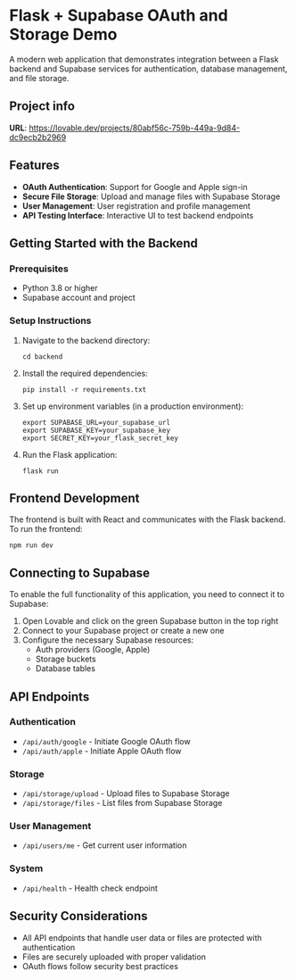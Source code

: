
# Flask + Supabase OAuth and Storage Demo

A modern web application that demonstrates integration between a Flask backend and Supabase services for authentication, database management, and file storage.

## Project info

**URL**: https://lovable.dev/projects/80abf56c-759b-449a-9d84-dc9ecb2b2969

## Features

- **OAuth Authentication**: Support for Google and Apple sign-in
- **Secure File Storage**: Upload and manage files with Supabase Storage
- **User Management**: User registration and profile management
- **API Testing Interface**: Interactive UI to test backend endpoints

## Getting Started with the Backend

### Prerequisites

- Python 3.8 or higher
- Supabase account and project

### Setup Instructions

1. Navigate to the backend directory:
   ```
   cd backend
   ```

2. Install the required dependencies:
   ```
   pip install -r requirements.txt
   ```

3. Set up environment variables (in a production environment):
   ```
   export SUPABASE_URL=your_supabase_url
   export SUPABASE_KEY=your_supabase_key
   export SECRET_KEY=your_flask_secret_key
   ```

4. Run the Flask application:
   ```
   flask run
   ```

## Frontend Development

The frontend is built with React and communicates with the Flask backend. To run the frontend:

```
npm run dev
```

## Connecting to Supabase

To enable the full functionality of this application, you need to connect it to Supabase:

1. Open Lovable and click on the green Supabase button in the top right
2. Connect to your Supabase project or create a new one
3. Configure the necessary Supabase resources:
   - Auth providers (Google, Apple)
   - Storage buckets
   - Database tables

## API Endpoints

### Authentication
- `/api/auth/google` - Initiate Google OAuth flow
- `/api/auth/apple` - Initiate Apple OAuth flow

### Storage
- `/api/storage/upload` - Upload files to Supabase Storage
- `/api/storage/files` - List files from Supabase Storage

### User Management
- `/api/users/me` - Get current user information

### System
- `/api/health` - Health check endpoint

## Security Considerations

- All API endpoints that handle user data or files are protected with authentication
- Files are securely uploaded with proper validation
- OAuth flows follow security best practices
